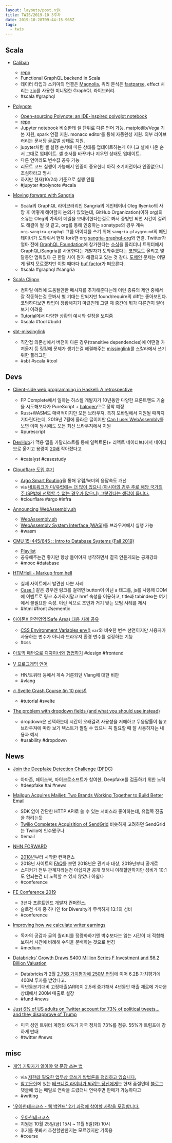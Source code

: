```yaml
---
layout: layouts/post.njk
title: TWIS/2019-10 3주차
date: 2019-10-28T09:44:15.965Z
tags:
  - twis
---
```



## Scala
- [Caliban](https://ghostdogpr.github.io/caliban/)
	- [repo](https://github.com/ghostdogpr/caliban)
	- Functional GraphQL backend in Scala
	- 데이터 타입과 스키마의 연결은 [Magnolia](https://github.com/propensive/magnolia), 쿼리 분석은 [fastparse](https://github.com/lihaoyi/fastparse), effect 처리는 [zio](https://github.com/zio/zio)를 사용한 미니멀한 GraphQL 라이브러리.
	- #scala #graphql

- [Polynote](https://polynote.org/)
	- [Open-sourcing Polynote: an IDE-inspired polyglot notebook](https://medium.com/netflix-techblog/open-sourcing-polynote-an-ide-inspired-polyglot-notebook-7f929d3f447)
	- [repo](https://medium.com/netflix-techblog/open-sourcing-polynote-an-ide-inspired-polyglot-notebook-7f929d3f447)
	- Jupyter notebook 비슷한데 셀 단위로 다른 언어 가능. matplotlib/Vega 기본 지원, spark 연결 지원. monaco editor를 통해 자동완성 지원. 외부 라이브러리는 문서당 글로벌 상태로 지원.
	- jupyter처럼 셀 실행 순서에 따른 상태를 업데이트하는게 아니고 셀에 나온 순서 그대로 업데이트. 셀 순서를 바꾸거나 지우면 상태도 업데이트.
	- 다른 언어라도 변수값 공유 가능
	- 리모트 코드 실행이 가능해서 인증이 중요한데 아직 초기버전이라 인증없으니 조심하라고 명시
	- 하지만 현재(10/24) 기준으로 실행 안됨
	- #jupyter #polynote #scala

- [Moving forward with Sangria](https://github.com/sangria-graphql/sangria/issues/446)
	- Scala의 GraphQL 라이브러리인 Sangria의 메인테이너 Oleg Ilyenko의 사망 후 어떻게 해야할지 논의가 있었는데, GitHub Organization(이하 org)의 소유는 Oleg의 가족이 메일을 보내야한다는걸로 봐서 증빙만 되면 시간이 걸려도 해결이 될 것 같고, org를 통해 인증하는 sonatype의 경우 계속 `org.sangira-graphql` 그룹 아이디를 쓰기 위해 `sangria-playground`의 메인테이너가 도와줘서 현재 fork한 org [sangria-graphql-org](https://github.com/sangria-graphql-org)와 연결. Twitter가 얼마 전에 [GraphQL Foundation](https://foundation.graphql.org/members/)에 참가한다는 [소식](https://twitter.com/TwitterOSS/status/1171189548409163777)을 올리더니 트위터에서 GraphQL/Sangria를 사용한다는 개발자가 도와주겠다는 [코멘트](https://github.com/sangria-graphql/sangria/issues/446#issuecomment-541231905)도 올리고 몇달동안 멈춰있다 근 한달 사이 뭔가 해결되고 있는 것 같다. [도메인](https://sangria-graphql.org/) 문제는 어떻게 될지 모르겠지만 이럴 때마다 [buf factor](https://en.wikipedia.org/wiki/Bus_factor)가 떠오른다.
	- #scala #graphql #sangria

- [Scala Clippy](https://scala-clippy.org/)
	- 컴파일 에러에 도움될만한 메시지를 추가해준다는데 이런 종류의 제안 중에서 잘 작동하는걸 못봐서 별 기대는 안되지만 found/require의 diff는 좋아보인다. 코딩하다보면 타입이 장황해지기 마련인데 그럴 때 중간에 뭐가 다른건지 알아보기 어려움
	- [Tutorial](https://www.youtube.com/watch?v=KUGaCdlBFkE)에서 다양한 상황의 예시와 설정을 보여줌
	- #scala #tool #build

- [sbt-missinglink](https://github.com/scalacenter/sbt-missinglink)
	- 직간접 의존성에서 버전이 다른 경우(transitive dependencies)에 어떤걸 가져올지 등 링킹에 문제가 생기는걸 해결해주는 [missinglink](https://github.com/spotify/missinglink)를 스칼라에서 쓰기 위한 플러그인
	- #sbt #scala #tool


## Devs
- [Client-side web programming in Haskell: A retrospective](https://chrisdone.com/posts/clientside-programming-haskell/)
	- FP Complete에서 일하는 하스켈 개발자가 10년동안 다양한 프론트엔드 기술을 시도해보다가 PureScript + [halogen](https://github.com/slamdata/purescript-halogen)으로 정착 예정
	- Rust+WASM도 매력적이지만 모든 브라우져, 특히 모바일에서 지원될 때까지 기다린다는데, 2019년 7월에 올라온 글이지만 [Can I use: WebAssembly](https://caniuse.com/#feat=wasm)를 보면 이미 당시에도 모든 최신 브라우져에서 지원
	- #purescript

- [DevHub](https://devhubapp.com/)가 맥용 앱을 카탈리스트를 통해 일렉트론(+ 리액트 네이티브)에서 네이티브로 옮기고 용량이 [20배](https://twitter.com/brunolemos/status/1185947491604336640) 작아졌다고
	- #catalyst #casestudy

- [Cloudflare 도입 후기](https://www.ridicorp.com/blog/2019/10/14/cloudflare-dos-and-donts/)
	- [Argo Smart Routing](https://www.cloudflare.com/ko-kr/products/argo-smart-routing)을 통해 유럽/북미의 응답속도 개선
	- via [네트워크가 미/유럽에는 더 많이 있으니 (아시아의 경우 주로 해당 국가의 주 ISP밖에 선택할 수 없는 경우가 많으니) 그렇겠다는 생각이 듭니다.](https://twitter.com/junhochoi/status/1186480918661218306)
	- #clourflare #argo #infra

- [Announcing WebAssembly.sh](https://medium.com/wasmer/webassembly-sh-408b010c14db)
	- [WebAssembly.sh](https://webassembly.sh/)
	- [WebAssembly System Interface (WASI)](https://github.com/WebAssembly/WASI)를 브라우져에서 실행 가능
	- #wasm

- [CMU 15-445/645 :: Intro to Database Systems (Fall 2019)](https://15445.courses.cs.cmu.edu/fall2019/)
	- [Playlist](https://www.youtube.com/playlist?list=PLSE8ODhjZXjbohkNBWQs_otTrBTrjyohi)
	- 공유해주는건 좋지만 항상 들어야지 생각하면서 결국 안듣게되는 공개강좌
	- #mooc #database

- [HTMHell - Markup from hell](https://htmhell.dev)
	- 실제 사이트에서 발견한 나쁜 사례
	- [Case 1](https://www.htmhell.dev/1-button-disguised-as-a-link/) 같은 경우엔 링크를 걸꺼면 button이 아닌 a 태그를, js를 사용해 DOM에 이벤트로 링크 추가하지말고 href 속성을 이용하고, title과 tabindex는 여기에서 불필요한 속성. 이런 식으로 조언과 거기 맞는 모범 사례를 제시
	- #html #front #sementic

- [아이폰X 안전영역(Safe Area) 대응 사례 공유](https://wit.nts-corp.com/2019/10/24/5731)
	- [CSS Environment Variables env()](https://caniuse.com/#feat=css-env-function) `var`와 비슷한 변수 선언이지만 사용자가 사용하는 변수가 아니라 브라우져 환경 변수를 설정하는 기능
	- #css

- [아토믹 패턴으로 디자이너와 협업하기](https://speakerdeck.com/feel5ny/atomig-paeteoneuro-dijaineowa-hyeobeobhagi) #design #frontend

- [V 프로그래밍 언어](https://medium.com/@parkjoonkyu/v-%ED%94%84%EB%A1%9C%EA%B7%B8%EB%9E%98%EB%B0%8D-%EC%96%B8%EC%96%B4-80f94f20b23c)
	- HN/트위터 등에서 계속 거론되던 Vlang에 대한 비판
	- #vlang


- [🔥 Svelte Crash Course (in 10 pics!)](https://dev.to/hexrcs/svelte-crash-course-with-pics-27cc)
	- #tutorial #svelte

- [The problem with dropdown fields (and what you should use instead)](https://designsmarts.co/the-problem-with-dropdowns/)
	- dropdown은 선택하는데 시간이 오래걸려 사용성을 저해하고 무응답률이 높고 브라우져에 따라 보기 텍스트가 짤릴 수 있으니 꼭 필요할 때 잘 사용하자는 내용과 예시
	- #usability #dropdown


## News
- [Join the Deepfake Detection Challenge (DFDC)](https://deepfakedetectionchallenge.ai/)
	- 아마존, 페이스북, 마이크로소프트가 참여한, Deepfake를 검출하기 위한 노력
	- #deepfake #ai #news

- [Mailgun Acquires Mailjet: Two Brands Working Together to Build Better Email](https://www.mailgun.com/blog/mailgun-acquires-european-competitor-mailjet/)
	- SDK 없이 간단한 HTTP API로 쓸 수 있는 서비스라 좋아하는데, 유럽쪽 진출을 하려는듯
	- [Twilio Completes Acquisition of SendGrid](https://www.twilio.com/press/releases/twilio-completes-acquisition-sendgrid) 비슷하게 고려하던 SendGrid는 Twilio에 인수됐구나
	- #email

- [NHN FORWARD](https://forward.nhn.com)
	- [2018년](http://forward.nhnent.com/2018)부터 시작한 컨퍼런스
	- 2018년 사이트의 [FAQ](http://forward.nhnent.com/faq)를 보면 2018년은 관계자 대상, 2019년부터 공개로
	- 스피커가 전부 관계자라는건 아쉽지만 공개 첫해니 이해할만하지만 성비가 10:1도 안되는건 더 노력할 수 있지 않았나 아쉽다
	- #conference

- [FE Conference 2019](https://2019.feconf.kr/)
	- 3년차 프론트엔드 개발자 컨퍼런스.
	- 슬로건 4개 중 하나인 for Diversity가 무색하게 13:1의 성비
	- #conference

- [Improving how we calculate writer earnings](https://blog.medium.com/improving-how-we-calculate-writer-earnings-d2d3f4329b26)
	- 독자의 공감과 글의 퀄리티를 정량화하기엔 박수보다는 읽는 시간이 더 적합해보여서 시간에 비례해 수익을 분배하는 것으로 변경
	- #medium

- [Databricks’ Growth Draws $400 Million Series F Investment and $6.2 Billion Valuation](https://databricks.com/company/newsroom/press-releases/databricks-growth-draws-400-million-series-f-investment-and-6-2-billion-valuation)
	- Databricks가 2월 [2.75B 가치평가에 250M 펀딩](https://databricks.com/company/newsroom/press-releases/databricks-250-million-funding-supports-explosive-growth-and-global-demand-for-unified-analytics-brings-valuation-to-2-75-billion)에 이어 6.2B 가치평가에 400M 투자를 받았다고.
	- 작년동분기대비 고정매출(ARR)이 2.5배 증가해서 4년동안 매출 제로에 가까운 상태에서 200M 매출로 설장
	- #fund #news

- [Just 6% of US adults on Twitter account for 73% of political tweets…and they disapprove of Trump](https://techcrunch.com/2019/10/23/just-6-of-u-s-adults-on-twitter-account-for-73-of-political-tweets-and-they-disapprove-of-trump)
	- 미국 성인 트위터 계정의 6%가 자국 정치의 73%를 점유. 55%가 트럼프에 강하게 반대
	- #twitter #news


## misc
- [게임 기획자가 알아야 할 문장 쓰는 법](https://www.notion.so/db6a3bf87792475ea3029d062f41acae)
	- via [저한테 필요한 업무상 글쓰기 방법론을 정리하고 있습니다.](https://twitter.com/BaalDL/status/1186286417128738816)
  - [참고문헌](https://www.notion.so/f585a44a7b5646d39364ec02861e61d8?v=e2b26b0b071d424580c9c60b3b8eb91d&p=fb92bcdc8fe2414fbfebaafb99bea13d)에 있는 [테크니컬 라이터가 되려는 당신에게](http://www.yes24.com/Product/Goods/73363252)는 현재 품절인데 [블로그](https://hoze.tistory.com/1743) 댓글에 있는 메일로 연락을 드렸더니 연락주면 판매가 가능하다고
  - #writing

- ['우아한테크코스 - 웹 백엔드' 2기 과정에 참여할 사람을 모집합니다.](https://woowabros.github.io/techcourse/2019/10/14/woowacourse.html)
	- [우아한테크코스](https://woowacourse.github.io/)
	- 지원은 10월 25일(금) 15시 ~ 11월 5일(화) 10시
	- 후기를 못봐서 추천할만한지는 모르겠지만 기록용
	- #course
